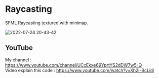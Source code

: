 # Raycasting
SFML Raycasting textured with minimap.

![2022-07-24 20-43-42](https://user-images.githubusercontent.com/109032171/180662906-aab728a4-03d4-4f27-9bb3-e15c8204d3d4.gif)

## YouTube

My channel : https://www.youtube.com/channel/UCcEkxe69YprtYS2dDW7w5-Q  
Video explain this code : https://www.youtube.com/watch?v=Xh2i-BcLji8
